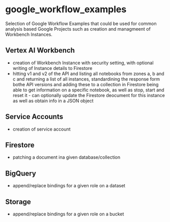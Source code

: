 # google_workflow_examples
Selection of Google Workflow Examples that could be used for common analysis based Google Projects such as creation and managmeent of Workbench Instances.

## Vertex AI Workbench
- creation of Workbench Instance with security setting, with optional writing of Instance details to Firestore
- hitting v1 and v2 of the API and listing all notebooks from zones a, b and c and returning a list of all instances, standardining the response form bothe API versions and adding these to a collection in Firestore
  being able to get information on a specific notebook, as well as stop, start and reset it - can optionally update the Firestore deocument for this instance as well as obtain info in a JSON object

## Service Accounts
 - creation of service account

## Firestore
- patching a document ina given database/collection

## BigQuery
- append/replace bindings for a given role on a dataset

## Storage
- append/replace bindings for a given role on a bucket

